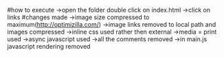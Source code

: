 #how to execute
->open the folder double click on index.html
->click on links
#changes made
->image size compressed to maximum(http://optimizilla.com/)
->image links removed to local path and images compressed
->inline css used rather then external
->media = print used
->async javascript used
->all the comments removed
->in main.js javascript rendering removed
